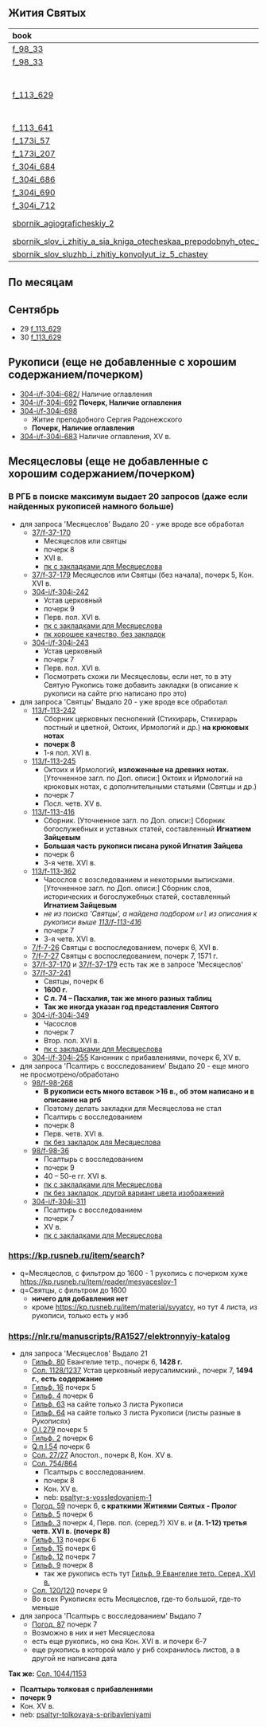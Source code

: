 ## Жития Святых

| book                                                                                                                                                                                                                            | Заголовок | handwriting | **Октябрь** | 1        | 2   | 3   | 4   | 5   | 6              | 7                         | 8   | 9                                   | 10  | 11  | 12  | 13  | 14          | 15  | 16  | 17  | 18  | 19     |
|:--------------------------------------------------------------------------------------------------------------------------------------------------------------------------------------------------------------------------------|-----------|:-----------:|-------------|:---------|-----|-----|-----|-----|----------------|---------------------------|-----|-------------------------------------|-----|-----|-----|-----|-------------|-----|-----|-----|-----|--------|
| [f_98_33][f_98_33]                                                                                                                                                                                                              |           |      6      |             |          |     |     |     |     |                |                           |     |                                     |     |     |     |     |             |     |     |     |     |        |
| [f_98_33][f_98_33]                                                                                                                                                                                                              |           |      6      |             |          |     |     |     |     |                |                           |     |                                     |     |     |     |     |             |     |     |     |     |        |
| [f_113_629][f_113_629]                                                                                                                                                                                                          |           |      7      | ✅           | ❌        | ❌   | ❌   | ❌   | ❌   | ✅ Апостол Фома | ✅ Еупразия <br/> ✅ Таисиа | ❌   | ✅ О Андронице и о жене его Афанасии | ❌   | ❌   | ❌   | ❌   | ✅ Параскеви | ❌   | ❌   | ❌   | ❌   | ✅ Уара |
| [f_113_641][f_113_641]                                                                                                                                                                                                          |           |      9      | ❌           |          |     |     |     |     |                |                           |     |                                     |     |     |     |     |             |     |     |     |     |        |
| [f_173i_57][f_173i_57]                                                                                                                                                                                                          |           |      8      | ❌           |          |     |     |     |     |                |                           |     |                                     |     |     |     |     |             |     |     |     |     |        |
| [f_173i_207][f_173i_207]                                                                                                                                                                                                        |           |             |             |          |     |     |     |     |                |                           |     |                                     |     |     |     |     |             |     |     |     |     |        |
| [f_304i_684][f_304i_684]                                                                                                                                                                                                        |           |      7      |             |          |     |     |     |     |                |                           |     |                                     |     |     |     |     |             |     |     |     |     |        |
| [f_304i_686][f_304i_686]                                                                                                                                                                                                        |           |      8      |             |          |     |     |     |     |                |                           |     |                                     |     |     |     |     |             |     |     |     |     |        |
| [f_304i_690][f_304i_690]                                                                                                                                                                                                        |           |      7      |             |          |     |     |     |     |                |                           |     |                                     |     |     |     |     |             |     |     |     |     |        |
| [f_304i_712][f_304i_712]                                                                                                                                                                                                        |           |      7      |             |          |     |     |     |     |                |                           |     |                                     |     |     |     |     |             |     |     |     |     |        |
| [sbornik_agiograficheskiy_2][sbornik_agiograficheskiy_2]                                                                                                                                                                        |           |      7      | ✅           | ✅ Покров |     |     |     |     |                |                           |     |                                     |     |     |     |     |             |     |     |     |     |        |
| [sbornik_slov_i_zhitiy_a_sia_kniga_otecheskaa_prepodobnyh_otec_velikih_pustynnozhitel][sbornik_slov_i_zhitiy_a_sia_kniga_otecheskaa_prepodobnyh_otec_velikih_pustynnozhitel]                                                    |           |      7      |             |          |     |     |     |     |                |                           |     |                                     |     |     |     |     |             |     |     |     |     |        |
| [sbornik_slov_sluzhb_i_zhitiy_konvolyut_iz_5_chastey][sbornik_slov_sluzhb_i_zhitiy_konvolyut_iz_5_chastey]                                                                                                                      |           |      6      |             |          |     |     |     |     |                |                           |     |                                     |     |     |     |     |             |     |     |     |     |        |

## По месяцам



## Сентябрь

- 29 [f_113_629][f_113_629]
- 30 [f_113_629][f_113_629]


## Рукописи (еще не добавленные с хорошим содержанием/почерком)

- [304-i/f-304i-682/](https://lib-fond.ru/lib-rgb/304-i/f-304i-682) Наличие оглавления
- [304-i/f-304i-692](https://lib-fond.ru/lib-rgb/304-i/f-304i-692) **Почерк, Наличие оглавления**
- [304-i/f-304i-698](https://lib-fond.ru/lib-rgb/304-i/f-304i-698) 
    - Житие преподобного Сергия Радонежского
    - **Почерк, Наличие оглавления**
- [304-i/f-304i-683](https://lib-fond.ru/lib-rgb/304-i/f-304i-683) Наличие оглавления, XV в.


## Месяцесловы (еще не добавленные с хорошим содержанием/почерком)

### В РГБ в поиске максимум выдает 20 запросов (даже если найденных рукописей намного больше)
- для запроса 'Месяцеслов' Выдало 20 - уже вроде все обработал
    - [37/f-37-170](https://lib-fond.ru/lib-rgb/37/f-37-170)
        - Месяцеслов или святцы
        - почерк 8
        - XVI в.
        - [пк с закладками для Месяцеслова](../../../../pravoslavie/lives_saints/saints/f_37_170.pdf)
    - [37/f-37-179](https://lib-fond.ru/lib-rgb/37/f-37-179) Месяцеслов или Святцы (без начала), почерк 5, Кон. XVI в.
    - [304-i/f-304i-242](https://lib-fond.ru/lib-rgb/304-i/f-304i-242)
        - Устав церковный
        - почерк 9
        - Перв. пол. XVI в.
      - [пк с закладками для Месяцеслова](../../../../pravoslavie/lives_saints/saints/f_304i_242_preview.pdf)
      - [пк хорошее качество, без закладок](../../../../pravoslavie/lives_saints/saints/f_304i_242.pdf)
    - [304-i/f-304i-243](https://lib-fond.ru/lib-rgb/304-i/f-304i-243)
        - Устав церковный
        - почерк 7
        - Перв. пол. XVI в.
        - Посмотреть схожи ли Месяцесловы, если нет, то в эту Святую Рукопись тоже добавить закладки (в описание к рукописи на сайте ргю написано про это)
- для запроса 'Святцы' Выдало 20 - уже вроде все обработал
    - [113/f-113-242](https://lib-fond.ru/lib-rgb/113/f-113-242)
        - Сборник церковных песнопений (Стихирарь, Стихирарь постный и цветной, Октоих, Ирмологий и др.) **на крюковых нотах**
        - **почерк 8**
        - 1-я пол. XVI в.
    - [113/f-113-245](https://lib-fond.ru/lib-rgb/113/f-113-245) 
        - Октоих и Ирмологий, **изложенные на древних нотах.** [Уточненное загл. по Доп. описи:] Октоих и Ирмологий на крюковых нотах, с дополнительными статьями (Святцы и др.)
        - почерк 7
        - Посл. четв. XV в.
    - [113/f-113-416](https://lib-fond.ru/lib-rgb/113/f-113-416)
        - Сборник. [Уточненное загл. по Доп. описи:] Сборник богослужебных и уставных статей, составленный **Игнатием Зайцевым**
        - **Большая часть рукописи писана рукой Игнатия Зайцева**
        - почерк 6
        - 3-я четв. XVI в.
    - [113/f-113-362](https://lib-fond.ru/lib-rgb/113/f-113-362)
        - Часослов с возследованием и некоторыми выписками. [Уточненное загл. по Доп. описи:] Сборник слов, исторических и богослужебных статей, составленный **Игнатием Зайцевым**
        - *не из поиска 'Святцы', а найдена подбором `url` из описания к рукописи выше [113/f-113-416](https://lib-fond.ru/lib-rgb/113/f-113-416)*
        - почерк 7
        - 3-я четв. XVI в.
    - [7/f-7-26](https://lib-fond.ru/lib-rgb/7/f-7-26) Святцы с воспоследованием, почерк 6, XVI в.
    - [7/f-7-27](https://lib-fond.ru/lib-rgb/7/f-7-27) Святцы с воспоследованием, почерк 7, 1571 г.
    - [37/f-37-170](https://lib-fond.ru/lib-rgb/37/f-37-170) и [37/f-37-179](https://lib-fond.ru/lib-rgb/37/f-37-179) есть так же в запросе 'Месяцеслов'
    - [37/f-37-241](https://lib-fond.ru/lib-rgb/37/f-37-241)
        - Святцы, почерк 6
        - **1600 г.**
        - **С л. 74 – Пасхалия, так же много разных таблиц**
        - **Так же иногда указан год представления Святого**
    - [304-i/f-304i-349](https://lib-fond.ru/lib-rgb/304-i/f-304i-349)
        - Часослов
        - почерк 7
        - Втор. пол. XVI в.
        - [пк с закладками для Месяцеслова](../../../../pravoslavie/lives_saints/saints/f_304i_349.pdf)
    - [304-i/f-304i-255](https://lib-fond.ru/lib-rgb/304-i/f-304i-255) Канонник с прибавлениями, почерк 6, ХV в.
- для запроса 'Псалтирь с восследованием' Выдало 20 - еще много не просмотрено/обработано
    - [98/f-98-268](https://lib-fond.ru/lib-rgb/98/f-98-268)
        - **В рукописи есть много вставок >16 в., об этом написано и в описание на ргб**
        - Поэтому делать закладки для Месяцеслова не стал
        - Псалтирь с восследованием
        - почерк 8
        - Перв. четв. XVI в.
        - [пк без закладок для Месяцеслова](../../../../pravoslavie/lives_saints/saints/f_98_268.pdf)
    - [98/f-98-36](https://lib-fond.ru/lib-rgb/98/f-98-36)
        - Псалтырь с восследованием
        - почерк 9
        - 40 – 50-е гг. XVI в.
        - [пк с закладками для Месяцеслова](../../../../pravoslavie/lives_saints/saints/f_98_36.pdf)
        - [пк без закладок, другой вариант цвета изображений](../../../../pravoslavie/lives_saints/saints/f_98_36_var_1.pdf)
    - [304-i/f-304i-311](https://lib-fond.ru/lib-rgb/304-i/f-304i-311)
        - Псалтирь с восследованием
        - почерк 7
        - XV в.
        - [пк с закладками для Месяцеслова](../../../../pravoslavie/lives_saints/saints/f_304i_311.pdf)

### https://kp.rusneb.ru/item/search?
- q=Месяцеслов, с фильтром до 1600 - 1 рукопись с почерком хуже https://kp.rusneb.ru/item/reader/mesyaceslov-1
- q=Святцы, с фильтром до 1600 
    - **ничего для добавления нет**
    - кроме https://kp.rusneb.ru/item/material/svyatcy, но тут 4 листа, из рукописи, только есть у нэб

### https://nlr.ru/manuscripts/RA1527/elektronnyiy-katalog
- для запроса 'Месяцеслов' Выдало 21
    - [Гильф. 80](https://nlr.ru/manuscripts/RA1527/elektronnyiy-katalog?ab=CBB2F43A-40C1-4F4E-800B-012A8EDD1D38) Евангелие тетр., почерк 6, **1428 г.**
    - [Сол. 1128/1237](https://nlr.ru/manuscripts/RA1527/elektronnyiy-katalog?ab=2CFF73E5-53EB-4165-ADB6-374334500F64) Устав церковный иерусалимский., почерк 7, **1494 г.**, **есть содержание**
    - [Гильф. 16](https://nlr.ru/manuscripts/RA1527/elektronnyiy-katalog?ab=908FEA5D-AC9E-405A-A2E3-BCA26A52890E) почерк 5
    - [Гильф. 4](https://nlr.ru/manuscripts/RA1527/elektronnyiy-katalog?ab=D87247ED-6590-4103-B1FB-5B1010A5993D) почерк 6
    - [Гильф. 63](https://nlr.ru/manuscripts/RA1527/elektronnyiy-katalog?ab=443FFBFD-6D33-4AF2-9C34-CA990ED22672) на сайте только 3 листа Рукописи
    - [Гильф. 64](https://nlr.ru/manuscripts/RA1527/elektronnyiy-katalog?ab=4BE65EA6-7016-47BB-A57C-E9805A23EE32) на сайте только 3 листа Рукописи (листы разные в Рукописях)
    - [O.I.279](https://nlr.ru/manuscripts/RA1527/elektronnyiy-katalog?ab=BADB534A-3512-419F-AA6B-016F5F240FAF) почерк 5
    - [Гильф. 2](https://nlr.ru/manuscripts/RA1527/elektronnyiy-katalog?ab=D157FA07-FF83-4AF2-851A-09DC187B4F9F) почерк 6
    - [Q.п.I.54](https://nlr.ru/manuscripts/RA1527/elektronnyiy-katalog?ab=BF5DE157-EB98-464E-B118-B65E04885253) почерк 6
    - [Сол. 27/27](https://nlr.ru/manuscripts/RA1527/elektronnyiy-katalog?ab=F7DF552E-D3FB-46E6-871E-60CADC924521) Апостол., почерк 8, Кон. XV в.
    - [Сол. 754/864](https://nlr.ru/manuscripts/RA1527/elektronnyiy-katalog?ab=2EADD685-EB71-40C5-BDEC-7E9DC9B7EFCE) 
        - Псалтырь с восследованием.
        - почерк 8
        - Кон. XV в.
        - neb: [psaltyr-s-vossledovaniem-1](https://kp.rusneb.ru/item/material/psaltyr-s-vossledovaniem-1)
    - [Погод. 59](https://nlr.ru/manuscripts/RA1527/elektronnyiy-katalog?ab=0A0263BD-2F22-4AFB-ADB5-AD2126CDDAE4) почерк 6, **с краткими Житиями Святых - Пролог**
    - [Гильф. 5](https://nlr.ru/manuscripts/RA1527/elektronnyiy-katalog?ab=838ECB3C-FE7A-48D0-81D6-277B34C3ADB5) почерк 6
    - [Гильф. 3](https://nlr.ru/manuscripts/RA1527/elektronnyiy-katalog?ab=87874982-D197-4DBD-AB6B-73E4C958F511) почерк 4, Перв. пол. (серед.?) XIV в. и **(л. 1-12) третья четв. XVI в. (почерк 8)**
    - [Гильф. 13](https://nlr.ru/manuscripts/RA1527/elektronnyiy-katalog?ab=9B2CEEC3-B85D-4BD1-8BC2-3E400D205869) почерк 6
    - [Гильф. 15](https://nlr.ru/manuscripts/RA1527/elektronnyiy-katalog?ab=5E13125E-DEFC-426C-8DAC-209DE7898FD0) почерк 6
    - [Гильф. 12](https://nlr.ru/manuscripts/RA1527/elektronnyiy-katalog?ab=8F60971E-0EC5-4F49-A4D8-208A6BDCB6B6) почерк 7
    - [Гильф. 9](https://nlr.ru/manuscripts/RA1527/elektronnyiy-katalog?ab=B91BA396-CFA4-41A3-A976-DA749939F74C) почерк 8
        - так же рукопись есть тут [Гильф. 9 Евангелие тетр. Серед. XVI в.](https://expositions.nlr.ru/ex_manus/Serbian_Manuscripts/show.php?i=B91BA396-CFA4-41A3-A976-DA749939F74C&l=1&lang=2)
    - [Сол. 120/120](https://nlr.ru/manuscripts/RA1527/elektronnyiy-katalog?ab=17B17400-A015-4E4E-89FE-F8171AD2EB6A) почерк 9
    - Во всех Рукописях есть Месяцеслов, где-то большой, где-то меньше
- для запроса 'Псалтырь с восследованием' Выдало 7
    - [Погод. 87](https://nlr.ru/manuscripts/RA1527/elektronnyiy-katalog?ab=E54A9C8F-334A-4F84-9B0F-A5001A44DB8E) почерк 7
    - Возможно в них и нет Месяцеслова
    - есть еще рукопись, но она Кон. XVI в. и почерк 6-7
    - еще рукопись в которой мало у рнб сохранилось листов, а в другой не написана дата

**Так же:**
[Сол. 1044/1153](https://nlr.ru/manuscripts/RA1527/elektronnyiy-katalog?ab=A05EC697-47ED-4CCF-BC2C-5B8025CC8127)
- **Псалтырь толковая с прибавлениями**
- **почерк 9**
- Кон. XV в.
- neb: [psaltyr-tolkovaya-s-pribavleniyami](https://kp.rusneb.ru/item/material/psaltyr-tolkovaya-s-pribavleniyami)

[f_98_33]: ../books/rsl/rsl98/f_98_33.md

[f_113_629]: ../books/rsl/rsl113/f_113_629.md

[f_113_641]: ../books/rsl/rsl113/f_113_641.md

[f_173i_57]: ../books/rsl/rsl173_i/f_173i_57.md

[f_173i_207]: ../books/rsl/rsl173_i/f_173i_207.md

[f_304i_684]: ../books/rsl/rsl304_i/f_304i_684.md

[f_304i_686]: ../books/rsl/rsl304_i/f_304i_686.md

[f_304i_690]: ../books/rsl/rsl304_i/f_304i_690.md

[f_304i_712]: ../books/rsl/rsl304_i/f_304i_712.md


[sbornik_agiograficheskiy_2]: ../books/neb/from_nlr/sbornik_agiograficheskiy_2.md

[sbornik_slov_i_zhitiy_a_sia_kniga_otecheskaa_prepodobnyh_otec_velikih_pustynnozhitel]: ../books/neb/from_rsl/sbornik_slov_i_zhitiy_a_sia_kniga_otecheskaa_prepodobnyh_otec_velikih_pustynnozhitel.md

[sbornik_slov_sluzhb_i_zhitiy_konvolyut_iz_5_chastey]: ../books/neb/from_nlr/sbornik_slov_sluzhb_i_zhitiy_konvolyut_iz_5_chastey.md
